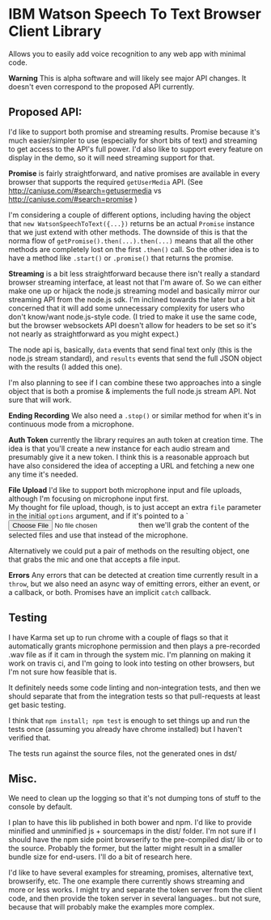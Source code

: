 IBM Watson Speech To Text Browser Client Library
================================================

Allows you to easily add voice recognition to any web app with minimal code. 


**Warning** This is alpha software and will likely see major API changes. It doesn't even correspond to the proposed API currently.


Proposed API:
------------

I'd like to support both promise and streaming results. 
Promise because it's much easier/simpler to use (especially for short bits of text) and streaming to get access to the API's full power. 
I'd also like to support every feature on display in the demo, so it will need streaming support for that.
 
**Promise** is fairly straightforward, and native promises are available in every browser that supports the required `getUserMedia` API. 
(See http://caniuse.com/#search=getusermedia vs http://caniuse.com/#search=promise ) 

I'm considering a couple of different options, including having the object that `new WatsonSpeechToText({...})` returns 
be an actual `Promise` instance that we just extend with other methods.
The downside of this is that the norma flow of `getPromise().then(...).then(...)` means that all the other methods are completely lost on the first `.then()` call. 
So the other idea is to have a method like `.start()` or `.promise()` that returns the promise.

**Streaming** is a bit less straightforward because there isn't really a standard browser streaming interface, at least not that I'm aware of. 
So we can either make one up or hijack the node.js streaming model and basically mirror our streaming API from the node.js sdk. 
I'm inclined towards the later but a bit concerned that it will add some unnecessary complexity for users who don't know/want node.js-style code.
(I tried to make it use the same code, but the browser websockets API doesn't allow for headers to be set so it's not nearly as straightforward as you might expect.)

The node api is, basically, `data` events that send final text only (this is the node.js stream standard), 
and `results` events that send the full JSON object with the results (I added this one).

I'm also planning to see if I can combine these two approaches into a single object that is both a promise & implements the full node.js stream API. Not sure that will work.

**Ending Recording**
We also need a `.stop()` or similar method for when it's in continuous mode from a microphone.

**Auth Token** currently the library requires an auth token at creation time. 
The idea is that you'll create a new instance for each audio stream and presumably give it a new token.
I think this is a reasonable approach but have also considered the idea of accepting a URL and fetching a new one any time it's needed.

**File Upload**
I'd like to support both microphone input and file uploads, although I'm focusing on microphone input first.  
My thought for file upload, though, is to just accept an extra `file` parameter in the initial `options` argument, and 
if it's pointed to a `<input type="file"/> then we'll grab the content of the selected files and use that instead of the microphone.

Alternatively we could put a pair of methods on the resulting object, one that grabs the mic and one that accepts a file input.

**Errors**
Any errors that can be detected at creation time currently result in a `throw`, but we also need an async way of emitting errors, either an event, or a callback, or both. 
Promises have an implicit `catch` callback.


Testing
-------

I have Karma set up to run chrome with a couple of flags so that it automatically grants microphone permission and then plays a pre-recorded .wav file as if it cam in through the system mic.
I'm planning on making it work on travis ci, and I'm going to look into testing on other browsers, but I'm not sure how feasible that is. 

It definitely needs some code linting and non-integration tests, and then we should separate that from the integration tests so that pull-requests at least get basic testing.

I think that `npm install; npm test` is enough to set things up and run the tests once (assuming you already have chrome installed) but I haven't verified that.

The tests run against the source files, not the generated ones in dst/


Misc.
-----

We need to clean up the logging so that it's not dumping tons of stuff to the console by default.

I plan to have this lib published in both bower and npm. I'd like to provide minified and unminified js + sourcemaps in the dist/ folder. 
I'm not sure if I should have the npm side point browserify to the pre-compiled dist/ lib or to the source. 
Probably the former, but the latter might result in a smaller bundle size for end-users. I'll do a bit of research here.

I'd like to have several examples for streaming, promises, alternative text, browserify, etc. The one example there currently shows streaming and more or less works. 
I might try and separate the token server from the client code, and then provide the token server in several languages.. but not sure, because that will probably make the examples more complex.
